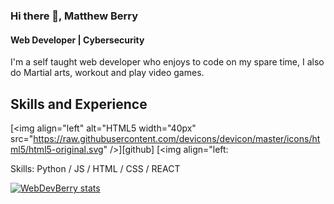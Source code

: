 ### Hi there 👋, Matthew Berry
#### Web Developer | Cybersecurity

I'm a self taught web developer who enjoys to code on my spare time, I also do Martial arts, workout and play video games.

## Skills and Experience
[<img
align="left"
alt="HTML5
width="40px"
src="https://raw.githubusercontent.com/devicons/devicon/master/icons/html5/html5-original.svg"
/>][github] [<img
align="left:

Skills: Python / JS / HTML / CSS / REACT 






[![WebDevBerry stats](https://github-readme-stats.vercel.app/api?username=WebDevBerry)](https://github.com/WebDevBerry/github-readme-stats)
